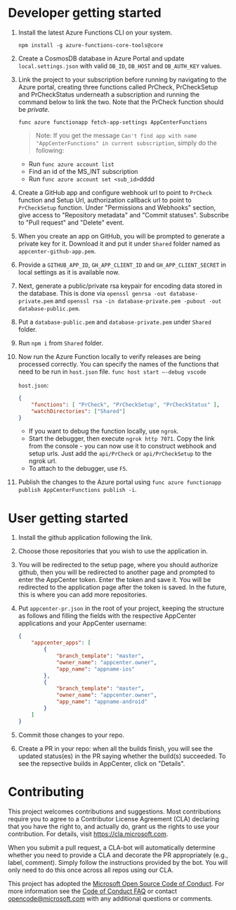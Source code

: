 
# Developer getting started

1. Install the latest Azure Functions CLI on your system.

    ```npm install -g azure-functions-core-tools@core```

1. Create a CosmosDB database in Azure Portal and update `local.settings.json` with valid `DB_ID`, `DB_HOST` and `DB_AUTH_KEY` values.

1. Link the project to your subscription before running by navigating to the Azure portal, creating three functions called PrCheck, PrCheckSetup and PrCheckStatus underneath a subscription and running the command below to link the two. Note that the PrCheck function should be *private*.

    ```func azure functionapp fetch-app-settings AppCenterFunctions```

    >Note: If you get the message `Can't find app with name "AppCenterFunctions" in current subscription`, simply do the following:

    - Run `func azure account list`
    - Find an id of the MS_INT subscription
    - Run `func azure account set <sub_id>`dddd

1. Create a GitHub app and configure webhook url to point to `PrCheck` function and Setup Url, authorization callback url to point to `PrCheckSetup` function.
Under "Permissions and Webhooks" section, give access to "Repository metadata" and "Commit statuses". Subscribe to "Pull request" and "Delete" event.

1. When you create an app on GitHub, you will be prompted to generate a private key for it. Download it and put it under `Shared` folder named as `appcenter-github-app.pem`.

1. Provide a `GITHUB_APP_ID`, `GH_APP_CLIENT_ID` and `GH_APP_CLIENT_SECRET` in local settings as it is available now.

1. Next, generate a public/private rsa keypair for encoding data stored in the database. This is done via `openssl genrsa -out database-private.pem` and `openssl rsa -in database-private.pem -pubout -out database-public.pem`. 

1. Put a `database-public.pem` and `database-private.pem` under `Shared` folder.

1. Run `npm i` from `Shared` folder.

1. Now run the Azure Function locally to verify releases are being processed correctly. You can specify the names of the functions that need to be run in `host.json` file.
    ```func host start –-debug vscode```

    `host.json`:
    ```json
    {
        "functions": [ "PrCheck", "PrCheckSetup", "PrCheckStatus" ],
        "watchDirectories": ["Shared"]
    }
    ```
    - If you want to debug the function locally, use `ngrok`. 
    - Start the debugger, then execute `ngrok http 7071`. Copy the link from the console - you can now use it to construct webhook and setup urls. Just add the `api/PrCheck` or `api/PrCheckSetup` to the ngrok url.
    - To attach to the debugger, use `F5`.

1. Publish the changes to the Azure portal using `func azure functionapp publish AppCenterFunctions publish -i`.

# User getting started

1. Install the github application following the link.

2. Choose those repositories that you wish to use the application in.

3. You will be redirected to the setup page, where you should authorize github, then you will be redirected to another page and prompted to enter the AppCenter token. Enter the token and save it. You will be redirected to the application page after the token is saved. In the future, this is where you can add more repositories.

4. Put `appcenter-pr.json` in the root of your project, keeping the structure as follows and filling the fields with the respective AppCenter applications and your AppCenter username:
    ```json
    {
        "appcenter_apps": [
            {
                "branch_template": "master",
                "owner_name": "appcenter.owner",
                "app_name": "appname-ios"
            },
            {
                "branch_template": "master",
                "owner_name": "appcenter.owner",
                "app_name": "appname-android"
            }
        ]
    }
    ```
5. Commit those changes to your repo.

6. Create a PR in your repo: when all the builds finish, you will see the updated status(es) in the PR saying whether the build(s) succeeded. To see the repsective builds in AppCenter, click on "Details".

# Contributing

This project welcomes contributions and suggestions.  Most contributions require you to agree to a
Contributor License Agreement (CLA) declaring that you have the right to, and actually do, grant us
the rights to use your contribution. For details, visit https://cla.microsoft.com.

When you submit a pull request, a CLA-bot will automatically determine whether you need to provide
a CLA and decorate the PR appropriately (e.g., label, comment). Simply follow the instructions
provided by the bot. You will only need to do this once across all repos using our CLA.

This project has adopted the [Microsoft Open Source Code of Conduct](https://opensource.microsoft.com/codeofconduct/).
For more information see the [Code of Conduct FAQ](https://opensource.microsoft.com/codeofconduct/faq/) or
contact [opencode@microsoft.com](mailto:opencode@microsoft.com) with any additional questions or comments.
